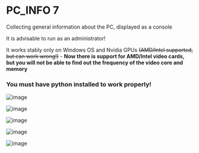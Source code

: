 # PC_INFO 7
Collecting general information about the PC, displayed as a console

It is advisable to run as an administrator!

It works stably only on Windows OS and Nvidia GPUs ~~(AMD/Intel supported, but can work wrong!)~~ - __Now there is support for AMD/Intel video cards, but you will not be able to find out the frequency of the video core and memory__

### You must have python installed to work properly!

![image](https://user-images.githubusercontent.com/104412752/227645135-0a748f97-8175-4f8c-bce9-e69324dc8183.png)

![image](https://user-images.githubusercontent.com/104412752/225889700-cc280e92-02d1-48e6-989b-34eac4b11233.png)

![image](https://user-images.githubusercontent.com/104412752/229272779-a248297d-8cb0-45b6-b4ef-70d41fdec614.png)

![image](https://user-images.githubusercontent.com/104412752/229272784-5286c075-a9e3-4912-9e40-7053339c70c7.png)

![image](https://user-images.githubusercontent.com/104412752/225889737-53d162df-1d02-473f-8e8f-209c4c9f679c.png)

